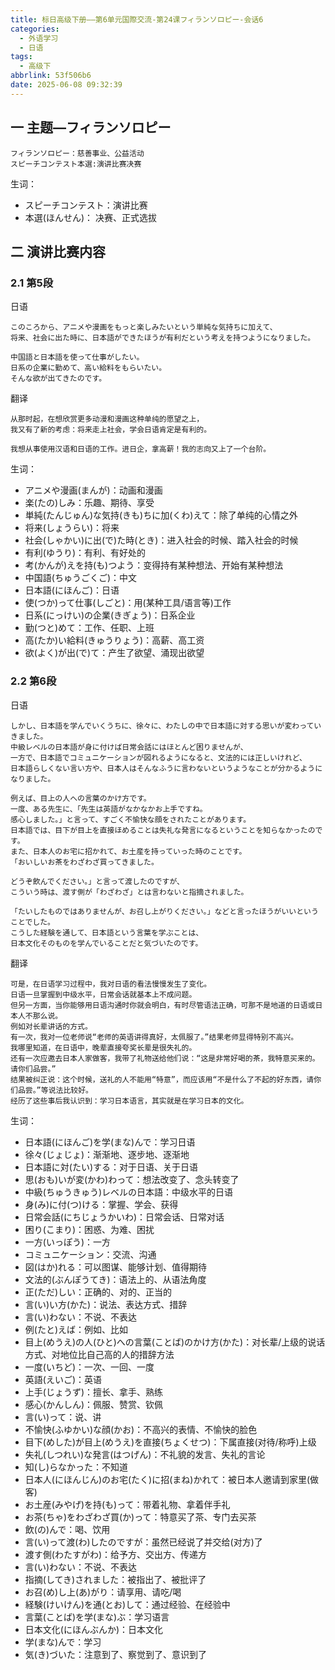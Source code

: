 ```yaml
---
title: 标日高级下册——第6单元国際交流-第24课フィランソロピー-会话6
categories:
  - 外语学习
  - 日语
tags:
  - 高级下
abbrlink: 53f506b6
date: 2025-06-08 09:32:39
---
```

## 一 主题—フィランソロピー

```
フィランソロピー：慈善事业、公益活动
スピーチコンテスト本選:演讲比赛决赛
```

<!--more-->

生词：

* スピーチコンテスト：演讲比赛
* 本選(ほんせん)： 决赛、正式选拔

## 二 演讲比赛内容

### 2.1 第5段

日语


```
このころから、アニメや漫画をもっと楽しみたいという単純な気持ちに加えて、
将来、社会に出た時に、日本語ができたほうが有利だという考えを持つようになりました。

中国語と日本語を使って仕事がしたい。
日系の企業に勤めて、高い給料をもらいたい。
そんな欲が出てきたのです。
```

翻译

```
从那时起，在想欣赏更多动漫和漫画这种单纯的愿望之上，
我又有了新的考虑：将来走上社会，学会日语肯定是有利的。

我想从事使用汉语和日语的工作。进日企，拿高薪！我的志向又上了一个台阶。
```

生词：

* アニメや漫画(まんが)：动画和漫画
* 楽(たの)しみ：乐趣、期待、享受
* 単純(たんじゅん)な気持(きも)ちに加(くわ)えて：除了单纯的心情之外
* 将来(しょうらい)：将来
* 社会(しゃかい)に出(で)た時(とき)：进入社会的时候、踏入社会的时候
* 有利(ゆうり)：有利、有好处的
* 考(かんが)えを持(も)つよう：变得持有某种想法、开始有某种想法
* 中国語(ちゅうごくご)：中文
* 日本語(にほんご)：日语
* 使(つか)って仕事(しごと)：用(某种工具/语言等)工作
* 日系(にっけい)の企業(きぎょう)：日系企业
* 勤(つと)めて：工作、任职、上班
* 高(たか)い給料(きゅうりょう)：高薪、高工资
* 欲(よく)が出(で)て：产生了欲望、涌现出欲望

### 2.2 第6段

日语

```
しかし、日本語を学んでいくうちに、徐々に、わたしの中で日本語に対する思いが変わっていきました。
中級レベルの日本語が身に付けば日常会話にはほとんど困りませんが、
一方で、日本語でコミュニケーションが図れるようになると、文法的には正しいけれど、
日本語らしくない言い方や、日本人はそんなふうに言わないというようなことが分かるようになりました。

例えば、目上の人への言葉のかけ方です。
一度、ある先生に、「先生は英語がなかなかお上手ですね。
感心しました。」と言って、すごく不愉快な顔をされたことがあります。
日本語では、目下が目上を直接ほめることは失礼な発言になるということを知らなかったのです。
また、日本人のお宅に招かれて、お土産を持っていった時のことです。
「おいしいお茶をわざわざ買ってきました。

どうぞ飲んでください。」と言って渡したのですが、
こういう時は、渡す側が「わざわざ」とは言わないと指摘されました。

「たいしたものではありませんが、お召し上がりください。」などと言ったほうがいいということでした。
こうした経験を通して、日本語という言葉を学ぶことは、
日本文化そのものを学んでいることだと気づいたのです。
```

翻译

```
可是，在日语学习过程中，我对日语的看法慢慢发生了变化。
日语一旦掌握到中级水平，日常会话就基本上不成问题。
但另一方面，当你能够用日语沟通时你就会明白，有时尽管语法正确，可那不是地道的日语或日本人不那么说。
例如对长辈讲话的方式。
有一次，我对一位老师说“老师的英语讲得真好，太佩服了。”结果老师显得特别不高兴。
我哪里知道，在日语中，晚辈直接夸奖长辈是很失礼的。
还有一次应邀去日本人家做客，我带了礼物送给他们说：“这是非常好喝的茶，我特意买来的。请你们品尝。”
结果被纠正说：这个时候，送礼的人不能用“特意”，而应该用“不是什么了不起的好东西，请你们品尝。”等说法比较好。
经历了这些事后我认识到：学习日本语言，其实就是在学习日本的文化。
```

生词：

* 日本語(にほんご)を学(まな)んで：学习日语
* 徐々(じょじょ)：渐渐地、逐步地、逐渐地
* 日本語に対(たい)する：对于日语、关于日语
* 思(おも)いが変(かわ)わって：想法改变了、念头转变了
* 中級(ちゅうきゅう)レベルの日本語：中级水平的日语
* 身(み)に付(つ)ける：掌握、学会、获得
* 日常会話(にちじょうかいわ)：日常会话、日常对话
* 困り(こまり)：困惑、为难、困扰
* 一方(いっぽう)：一方
* コミュニケーション：交流、沟通
* 図(はか)れる：可以图谋、能够计划、值得期待
* 文法的(ぶんぽうてき)：语法上的、从语法角度
* 正(ただ)しい：正确的、对的、正当的
* 言(い)い方(かた)：说法、表达方式、措辞
* 言(い)わない：不说、不表达
* 例(たと)えば：例如、比如
* 目上(めうえ)の人(ひと)への言葉(ことば)のかけ方(かた)：对长辈/上级的说话方式、对地位比自己高的人的措辞方法
* 一度(いちど)：一次、一回、一度
* 英語(えいご)：英语
* 上手(じょうず)：擅长、拿手、熟练
* 感心(かんしん)：佩服、赞赏、钦佩
* 言(い)って：说、讲
* 不愉快(ふゆかい)な顔(かお)：不高兴的表情、不愉快的脸色
* 目下(めした)が目上(めうえ)を直接(ちょくせつ)：下属直接(对待/称呼)上级
* 失礼(しつれい)な発言(はつげん)：不礼貌的发言、失礼的言论
* 知(し)らなかった：不知道
* 日本人(にほんじん)のお宅(たく)に招(まね)かれて：被日本人邀请到家里(做客)
* お土産(みやげ)を持(も)って：带着礼物、拿着伴手礼
* お茶(ちゃ)をわざわざ買(か)って：特意买了茶、专门去买茶
* 飲(の)んで：喝、饮用
* 言(い)って渡(わ)したのですが：虽然已经说了并交给(对方)了
* 渡す側(わたすがわ)：给予方、交出方、传递方
* 言(い)わない：不说、不表达
* 指摘(してき)されました：被指出了、被批评了
* お召(め)し上(あ)がり：请享用、请吃/喝
* 経験(けいけん)を通(とお)して：通过经验、在经验中
* 言葉(ことば)を学(まな)ぶ：学习语言
* 日本文化(にほんぶんか)：日本文化
* 学(まな)んで：学习
* 気(き)づいた：注意到了、察觉到了、意识到了